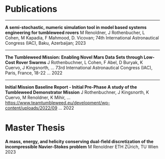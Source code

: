 
# Publications


-------------------

**A semi-stochastic, numeric simulation tool in model based systems engineering for tumbleweed rovers**
M Renoldner, J Rothenbucher, L Cohen, M Kapadia, F Mahmood, D. Vicovan; 74th International Astronautical Congress (IAC), Baku, Azerbaijan; 2023

-------------------

**The Tumbleweed Mission: Enabling Novel Mars Data Sets through Low-Cost Rover Swarms**
J Rothenbuchner, L Cohen, F Abel, D Buryak, K Cuervo, J Kingsnorth, ...
73rd International Astronautical Congress (IAC), Paris, France, 18-22 …		2022

-------------------

**Initial Mission Baseline Report - Initial Pre-Phase A study of the Tumbleweed Demonstrator Mission**
J Rothenbuchner, J Kingsnorth, K Cuervo, M Renoldner, K Mihir, ...
https://www.teamtumbleweed.eu/development/wp-content/uploads/2022/09 …		2022


# Master Thesis

**A mass, energy, and helicity conserving dual-field discretization of the incompressible Navier-Stokes problem**
M Renoldner
ETH ZÜrich, TU Wien
2023
